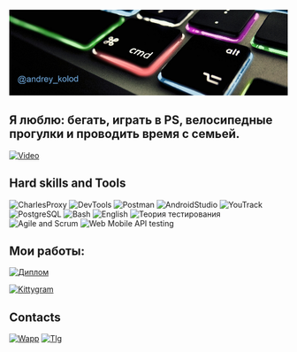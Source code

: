 ![Header](https://github.com/andreykolod/andreykolod/blob/main/assets/%D0%91%D0%B5%D0%B7%D1%8B%D0%BC%D1%8F%D0%BD%D0%BD%D1%8B%D0%B9%20(1).png)

##   Я люблю: бегать, играть в PS, велосипедные прогулки и проводить время с семьей.
[![Video](https://img.shields.io/badge/-👆_watch_Video_about_me_👆-fa1e1e?style=for-the-badge&logo=video&logoColor=fff)](https://drive.google.com/file/d/1p0Yn4Yn-gAoUnT-VYqH8tuOTNVloIhgw/view)

## Hard skills and Tools
![CharlesProxy](https://img.shields.io/badge/-Charles_Proxy-4a4a4a?style=for-the-badge&logo=C&logoColor=033e96)
![DevTools](https://img.shields.io/badge/-DevTools-4a4a4a?style=for-the-badge&logo=devtools&logoColor=033e96)
![Postman](https://img.shields.io/badge/-Postman-4a4a4a?style=for-the-badge&logo=postman&logoColor=ff6c37)
![AndroidStudio](https://img.shields.io/badge/-Android_Studio-4a4a4a?style=for-the-badge&logo=androidStudio&logoColor=3ddc84)
![YouTrack](https://img.shields.io/badge/-YouTrack-4a4a4a?style=for-the-badge&logo=YouTrack&logoColor=033e96)
![PostgreSQL](https://img.shields.io/badge/-PostgreSQL-4a4a4a?style=for-the-badge&logo=postgreSQL&logoColor=fff)
![Bash](https://img.shields.io/badge/-Bash-4a4a4a?style=for-the-badge&logo=Bash&logoColor=033e96)
![English](https://img.shields.io/badge/-English_A2-4a4a4a?style=for-the-badge&logo=english&logoColor=033e96)
![Теория тестирования](https://img.shields.io/badge/-Теория_тестирования-4a4a4a?style=for-the-badge&logo=Тестирование&logoColor=033e96)
![Agile and Scrum](https://img.shields.io/badge/-Agile_and_Scrum-4a4a4a?style=for-the-badge&logo=agile&logoColor=033e96)
![Web Mobile API testing](https://img.shields.io/badge/-Web_Mobile_API_тестирование-4a4a4a?style=for-the-badge&logo=agile&logoColor=033e96)

## Мои работы:
[![Диплом](https://img.shields.io/badge/-Дипломный_проект_Яндекс-fac132?style=for-the-badge&logo=диплом&logoColor=fff)](https://docs.google.com/spreadsheets/d/1z9EZ0RTjnnDmdmyrjrgtzTW5Da8yGc7crkW0QSZLoww/edit?usp=sharing)

[![Kittygram](https://img.shields.io/badge/-Тренировочный_проект_Kittygram-fac132?style=for-the-badge&logo=диплом&logoColor=fff)](https://docs.google.com/document/d/1OFLdyGoDkUk8j38Rbz_MOAf0pJObCpDtzkK70lxY0tc/edit?usp=sharing)

## Contacts
[![Wapp](https://img.shields.io/badge/-Whats_app-00a884?style=for-the-badge&logo=whatsapp&logoColor=fff)](https://wa.me/79253494756)
[![Tlg](https://img.shields.io/badge/-Telegram-64b5ef?style=for-the-badge&logo=telegram&logoColor=fff)](https://t.me/andrey_kolod)


